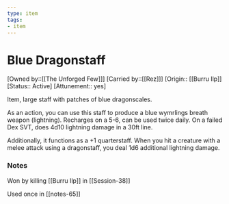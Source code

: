 ```yaml
---
type: item
tags:
- item
---
```


# Blue Dragonstaff

[Owned by::[[The Unforged Few]]]
[Carried by::[[Rez]]]
[Origin:: [[Burru Ilp]]
[Status:: Active]
[Attunement:: yes]

Item, large staff with patches of blue dragonscales.

As an action, you can use this staff to produce a blue wymrlings breath weapon (lightning). Recharges on a 5-6, can be used twice daily. On a failed Dex SVT, does 4d10 lightning damage in a 30ft line.

Additionally, it functions as a +1 quarterstaff. When you hit a creature with a melee attack using a dragonstaff, you deal 1d6 additional lightning damage.

### Notes
Won by killing [[Burru Ilp]] in [[Session-38]]

Used once in [[notes-65]]
